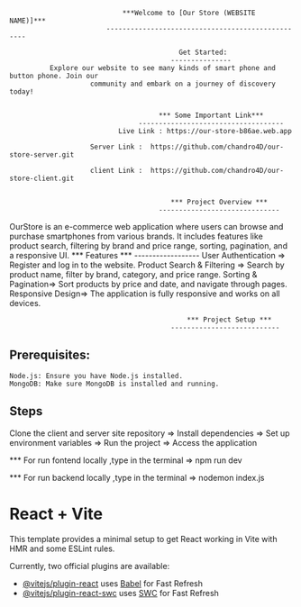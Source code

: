                                 ***Welcome to [Our Store (WEBSITE NAME)]***
                            --------------------------------------------------        
               
                                              Get Started:
                                            ---------------  
              Explore our website to see many kinds of smart phone and button phone. Join our 
                        community and embark on a journey of discovery today!


                                         *** Some Important Link***
                                    ------------------------------------
                               Live Link : https://our-store-b86ae.web.app
                               
                        Server Link :  https://github.com/chandro4D/our-store-server.git 
        
                        client Link :  https://github.com/chandro4D/our-store-client.git


                                            *** Project Overview ***
                                         ------------------------------
OurStore is an e-commerce web application where users can browse and purchase smartphones from various brands. It includes features like product search, filtering by brand and price range, sorting, pagination, and a responsive UI.
                                                 *** Features ***
                                                ------------------
              User Authentication => Register and log in to the website.
              Product Search & Filtering => Search by product name, filter by brand, category, and price range.
              Sorting & Pagination=> Sort products by price and date, and navigate through pages.
              Responsive Design=> The application is fully responsive and works on all devices.


                                                *** Project Setup ***
                                            ---------------------------
Prerequisites:
---------------

    Node.js: Ensure you have Node.js installed.
    MongoDB: Make sure MongoDB is installed and running.

Steps 
--------
Clone the client and server site repository => Install dependencies => Set up environment variables => Run the project => Access the application

*** For run fontend locally ,type in the terminal => npm run dev

*** For run backend locally ,type in the terminal => nodemon index.js







# React + Vite

This template provides a minimal setup to get React working in Vite with HMR and some ESLint rules.

Currently, two official plugins are available:

- [@vitejs/plugin-react](https://github.com/vitejs/vite-plugin-react/blob/main/packages/plugin-react/README.md) uses [Babel](https://babeljs.io/) for Fast Refresh
- [@vitejs/plugin-react-swc](https://github.com/vitejs/vite-plugin-react-swc) uses [SWC](https://swc.rs/) for Fast Refresh

